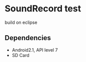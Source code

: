 SoundRecord test
================

build on eclipse

Dependencies
------------

* Android2.1, API level 7
* SD Card
